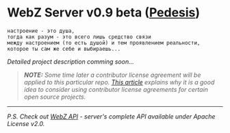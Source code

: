 # WebZ Server v0.9 beta ([Pedesis](https://www.pinterest.com/teremterem/pedesis-from-ancient-greek-a-leaping/))

```
настроение - это душа,  
тогда как разум - это всего лишь средство связи  
между настроением (то есть душой) и тем проявлением реальности,  
которое ты сам же себе и выбираешь...
```

*Detailed project description comming soon...*

> ***NOTE:*** *Some time later a contributor license agreement will be applied to this particular repo. [This article](https://julien.ponge.org/blog/in-defense-of-contributor-license-agreements/) explains why it is a good idea to consider using contributor license agreements for certain open source projects.*

----

*P.S. Check out [WebZ API](https://github.com/terems-org/webz-api#webz-api-v09-beta-pedesis) - server's complete API available under Apache License v2.0.*
